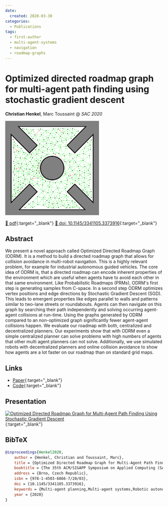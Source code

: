 ```yaml
---
date:
  created: 2020-03-30
categories:
  - Publications
tags:
  - first-author
  - multi-agent-systems
  - navigation
  - roadmap-graphs
---
```


# Optimized directed roadmap graph for multi-agent path finding using stochastic gradient descent

__Christian Henkel__, Marc Toussaint @ _SAC 2020_

<img alt="Example Roadmap produced by ODRM." src="https://github.com/ct2034/miriam/blob/main/roadmaps/odrm/odrm_eval/res/x_200_4096.final_sq.png?raw=true" width="300" />

[📄 pdf](https://arxiv.org/pdf/2003.12924){:target="_blank"} [🔗 doi: 10.1145/3341105.3373916](https://doi.org/10.1145/3341105.3373916){:target="_blank"}

<!-- more -->

## Abstract

We present a novel approach called Optimized Directed Roadmap Graph (ODRM). It is a method to build a directed roadmap graph that allows for collision avoidance in multi-robot navigation. This is a highly relevant problem, for example for industrial autonomous guided vehicles. The core idea of ODRM is, that a directed roadmap can encode inherent properties of the environment which are useful when agents have to avoid each other in that same environment. Like Probabilistic Roadmaps (PRMs), ODRM's first step is generating samples from C-space. In a second step ODRM optimizes vertex positions and edge directions by Stochastic Gradient Descent (SGD). This leads to emergent properties like edges parallel to walls and patterns similar to two-lane streets or roundabouts. Agents can then navigate on this graph by searching their path independently and solving occurring agent-agent collisions at run-time. Using the graphs generated by ODRM compared to an non-optimized graph significantly fewer agent-agent collisions happen.
We evaluate our roadmap with both, centralized and decentralized planners. Our experiments show that with ODRM even a simple centralized planner can solve problems with high numbers of agents that other multi agent planners can not solve. Additionally, we use simulated robots with decentralized planners and online collision avoidance to show how agents are a lot faster on our roadmap than on standard grid maps.

## Links

- [Paper](https://arxiv.org/abs/2003.12924){:target="_blank"}
- [Code](https://ct2034.github.io/miriam/sac2020/){:target="_blank"}

## Presentation

[![Optimized Directed Roadmap Graph for Multi-Agent Path Finding Using Stochastic Gradient Descent
](https://img.youtube.com/vi/Cf5TD8emTDs/0.jpg)](https://www.youtube.com/watch?v=Cf5TD8emTDs){:target="_blank"}

## BibTeX

```bibtex
@inproceedings{Henkel2020,
    author = {Henkel, Christian and Toussaint, Marc},
    title = {Optimized Directed Roadmap Graph for Multi-Agent Path Finding Using Stochastic Gradient Descent},
    booktitle = {The 35th ACM/SIGAPP Symposium on Applied Computing (SAC '20)},
    address = {Brno, Czech Republic},
    isbn = {978-1-4503-6866-7/20/03},
    doi = {10.1145/3341105.3373916},
    keywords = {Multi-agent planning,Multi-agent systems,Robotic autonomy},
    year = {2020}
}
```
